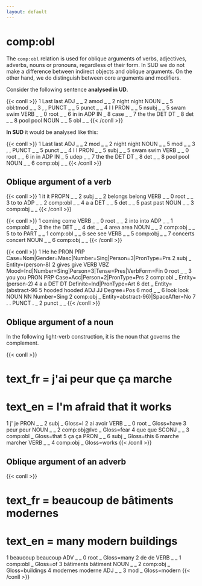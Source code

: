 ```yaml
---
layout: default
---
```


# **comp:obl**
The `comp:obl` relation is used for oblique arguments of verbs, adjectives, adverbs, nouns or pronouns, regardless of their form. In SUD we do not make a difference between indirect objects and oblique arguments. On the other hand, we do distinguish between core arguments and modifiers.

Consider the following sentence **analysed in UD**.

{{< conll >}}
1	Last	last	ADJ	_	_	2	amod	_	_
2	night	night	NOUN	_	_	5	obl:tmod	_	_
3	,	,	PUNCT	_	_	5	punct	_	_
4	I	I	PRON	_	_	5	nsubj	_	_
5	swam	swim	VERB	_	_	0	root	_	_
6	in	in	ADP	IN	_	8	case	_	_
7	the	the	DET	DT	_	8	det	_	_
8	pool	pool	NOUN	_	_	5	obl	_	_
{{< /conll >}}

**In SUD** it would be analysed like this:

{{< conll >}}
1	Last	last	ADJ	_	_	2	mod	_	_
2	night	night	NOUN	_	_	5	mod	_	_
3	,	,	PUNCT	_	_	5	punct	_	_
4	I	I	PRON	_	_	5	subj	_	_
5	swam	swim	VERB	_	_	0	root	_	_
6	in	in	ADP	IN	_	5	udep	_	_
7	the	the	DET	DT	_	8	det	_	_
8	pool	pool	NOUN	_	_	6	comp:obj	_	_
{{< /conll >}}

## Oblique argument of a verb

{{< conll >}}
1	it	it	PROPN	_	_	2	subj	_	_
2	belongs	belong	VERB	_	_	0	root	_	_
3	to	to	ADP	_	_	2	comp:obl	_	_
4	a	a	DET	_	_	5	det	_	_
5	past	past	NOUN	_	_	3	comp:obj	_	_
{{< /conll >}}

{{< conll >}}
1	coming	come	VERB	_	_	0	root	_	_
2	into	into	ADP	_	_	1	comp:obl	_	_
3	the	the	DET	_	_	4	det	_	_
4	area	area	NOUN	_	_	2	comp:obj	_	_
5	to	to	PART	_	_	1	comp:obl	_	_
6	see	see	VERB	_	_	5	comp:obj	_	_
7	concerts	concert	NOUN	_	_	6	comp:obj	_	_
{{< /conll >}}

{{< conll >}}
1	He	he	PRON	PRP	Case=Nom|Gender=Masc|Number=Sing|Person=3|PronType=Prs	2	subj	_	Entity=(person-8)
2	gives	give	VERB	VBZ	Mood=Ind|Number=Sing|Person=3|Tense=Pres|VerbForm=Fin	0	root	_	_
3	you	you	PRON	PRP	Case=Acc|Person=2|PronType=Prs	2	comp:obl	_	Entity=(person-2)
4	a	a	DET	DT	Definite=Ind|PronType=Art	6	det	_	Entity=(abstract-96
5	hooded	hooded	ADJ	JJ	Degree=Pos	6	mod	_	_
6	look	look	NOUN	NN	Number=Sing	2	comp:obj	_	Entity=abstract-96)|SpaceAfter=No
7	.	.	PUNCT	.	_	2	punct	_	_
{{< /conll >}}

## Oblique argument of a noun

In the following light-verb construction, it is the noun that governs the complement.

{{< conll >}}
# text_fr = j'ai peur que ça marche
# text_en = I'm afraid that it works
1	j'	je	PRON	_	_	2	subj	_	Gloss=I
2	ai	avoir	VERB	_	_	0	root	_	Gloss=have
3	peur	peur	NOUN	_	_	2	comp:obj@lvc	_	Gloss=fear
4	que	que	SCONJ	_	_	3	comp:obl	_	Gloss=that
5	ça	ça	PRON	_	_	6	subj	_	Gloss=this
6	marche	marcher	VERB	_	_	4	comp:obj	_	Gloss=works
{{< /conll >}}

## Oblique argument of an adverb

{{< conll >}}
# text_fr = beaucoup de bâtiments modernes
# text_en = many modern buildings
1	beaucoup	beaucoup	ADV	_	_	0	root	_	Gloss=many
2	de	de	VERB	_	_	1	comp:obl	_	Gloss=of
3	bâtiments	bâtiment	NOUN	_	_	2	comp:obj	_	Gloss=buildings
4	modernes	moderne	ADJ	_	_	3	mod	_	Gloss=modern
{{< /conll >}}
